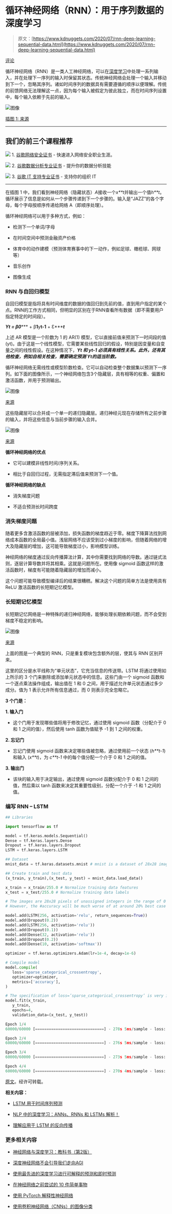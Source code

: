 # 循环神经网络（RNN）：用于序列数据的深度学习

> 原文：[https://www.kdnuggets.com/2020/07/rnn-deep-learning-sequential-data.html](https://www.kdnuggets.com/2020/07/rnn-deep-learning-sequential-data.html)

[评论](#comments)

循环神经网络（RNN）是一类人工神经网络，可以在[深度学习](https://blog.exxactcorp.com/category/deep-learning/)中处理一系列输入，并在处理下一序列的输入时保留其状态。传统神经网络会处理一个输入并移动到下一个，忽略其序列。诸如时间序列的数据具有需要遵循的顺序以便理解。传统的前馈网络无法理解这一点，因为每个输入被假定为彼此独立，而在时间序列设置中，每个输入依赖于先前的输入。

![图像](../Images/ebdc0da1eb3f72438224bb2b01b4b3f4.png)

[插图 1: 来源](https://www.dummies.com/programming/big-data/data-science/deep-learning-and-recurrent-neural-networks/)

* * *

## 我们的前三个课程推荐

![](../Images/0244c01ba9267c002ef39d4907e0b8fb.png) 1\. [谷歌网络安全证书](https://www.kdnuggets.com/google-cybersecurity) - 快速进入网络安全职业生涯。

![](../Images/e225c49c3c91745821c8c0368bf04711.png) 2\. [谷歌数据分析专业证书](https://www.kdnuggets.com/google-data-analytics) - 提升你的数据分析技能

![](../Images/0244c01ba9267c002ef39d4907e0b8fb.png) 3\. [谷歌 IT 支持专业证书](https://www.kdnuggets.com/google-itsupport) - 支持你的组织 IT

* * *

在插图 1 中，我们看到神经网络（隐藏状态）*A*接收一个*x**t*并输出一个值*h**t*。循环展示了信息是如何从一个步骤传递到下一个步骤的。输入是“JAZZ”的各个字母，每个字母按顺序传递给网络 A（即顺序处理）。

循环神经网络可以用于多种方式，例如：

+   检测下一个单词/字母

+   在时间空间中预测金融资产价格

+   体育中的动作建模（预测体育赛事中的下一动作，例如足球、橄榄球、网球等）

+   音乐创作

+   图像生成

### **RNN 与自回归模型**

自回归模型是指将具有时间维度的数据的值回归到先前的值，直到用户指定的某个点。RNN的工作方式相同，但明显的区别在于RNN查看所有数据（即不需要用户指定特定的时间段）。

***Y******t ******= β******0****** + β******1******y******t-1****** + Ɛ******t***

上述 AR 模型是一个阶数为 1 的 AR(1) 模型，它以直接前值来预测下一时间段的值 (yt)。由于这是一个线性模型，它需要某些线性回归的假设，特别是因变量和自变量之间的线性假设。在这种情况下，***Y******t ***和 ***y******t-1 ***必须具有线性关系。此外，还有其他检查，例如自相关检查，需要确定预测 ***Y******t******的适当阶数。***

循环神经网络无需线性或模型阶数检查。它可以自动检查整个数据集以预测下一序列。如下面的图像所示，一个神经网络包含3个隐藏层，具有相等的权重、偏置和激活函数，并用于预测输出。

![图像](../Images/17cf506bfd51128920b1b80d5e555bb9.png)

[来源](https://hackernoon.com/rnn-or-recurrent-neural-network-for-noobs-a9afbb00e860)

这些隐藏层可以合并成一个单一的递归隐藏层。递归神经元现在存储所有之前步骤的输入，并将这些信息与当前步骤的输入合并。

![图像](../Images/13f5e5872ab6f20539c8e81982e67afb.png)

[来源](https://hackernoon.com/rnn-or-recurrent-neural-network-for-noobs-a9afbb00e860)

****循环神经网络的优点****

+   它可以建模非线性时间/序列关系。

+   相比于自回归过程，无需指定滞后值来预测下一个值。

****循环神经网络的缺点****

+   消失梯度问题

+   不适合预测长时间跨度

### **消失梯度问题**

随着更多含激活函数的层被添加，损失函数的梯度趋近于零。梯度下降算法找到网络成本函数的全局最小值。浅层网络不应该受到过小梯度的影响，但随着网络的增大及隐藏层的增加，这可能导致梯度过小，影响模型训练。

神经网络的梯度通过反向传播算法计算，其中你需要找到网络的导数。通过链式法则，逐层计算导数并将其相乘。这就是问题所在。使用像 sigmoid 函数这样的激活函数时，梯度有可能随着隐藏层的增加而减小。

这个问题可能导致模型编译后的结果很糟糕。解决这个问题的简单方法是使用具有 ReLU 激活函数的长短期记忆模型。

### **长短期记忆模型**

长短期记忆网络是一种特殊的递归神经网络，能够处理长期依赖问题，而不会受到梯度不稳定的影响。

![图像](../Images/b60656880e1eccebad51931e5ae7c94b.png)

[来源](https://www.superdatascience.com/blogs/recurrent-neural-networks-rnn-lstm-variation/)

上面的图是一个典型的 RNN，只是重复模块包含额外的层，使其与 RNN 区别开来。

这里的区分是水平线称为“单元状态”，它充当信息的传送带。LSTM 将通过使用如上所示的 3 个门来删除或添加单元状态中的信息。这些门由一个 sigmoid 函数和一个逐点乘法操作组成，输出值在 1 和 0 之间，用于描述允许单元状态通过多少成分。值为 1 表示允许所有信息通过，而 0 则表示完全忽略它。

**3 个门是：**

**1\. 输入门**

+   这个门用于发现哪些值将用于修改记忆，通过使用 sigmoid 函数（分配介于 0 和 1 之间的值），然后使用 tanh 函数为值赋予 -1 到 1 之间的权重。

**2\. 忘记门**

+   忘记门使用 sigmoid 函数来决定哪些值被忽略，通过使用前一个状态 (*h**t-1*) 和输入 (*x**t*)，为 *c**t-1* 中的每个值分配一个介于 0 和 1 之间的值。

**3\. 输出门**

+   该块的输入用于决定输出，通过使用 sigmoid 函数分配介于 0 和 1 之间的值，然后乘以 tanh 函数来决定其重要性级别，分配一个介于 -1 和 1 之间的值。

### **编写 RNN – LSTM**

```py
## Libraries

import tensorflow as tf

model = tf.keras.models.Sequential()
Dense = tf.keras.layers.Dense
Dropout = tf.keras.layers.Dropout
LSTM = tf.keras.layers.LSTM

## Dataset
mnist_data = tf.keras.datasets.mnist # mnist is a dataset of 28x28 images of handwritten digits and their labels with 60,000 rows of data

## Create train and test data
(x_train, y_train),(x_test, y_test) = mnist_data.load_data()

x_train = x_train/255.0 # Normalize training data features
x_test = x_test/255.0 # Normalize training data labels

# The images are 28x28 pixels of unassigned integers in the range of 0 to 255\. The above #normalization code is not necessary and can still be passed on to compile. 
# However, the #accuracy will be much worse of at around 20% best case scenario and loss at over 90%. The #training time will also increase.

model.add(LSTM(256, activation='relu', return_sequences=True))
model.add(Dropout(0.2))
model.add(LSTM(256, activation='relu'))
model.add(Dropout(0.1))
model.add(Dense(32, activation='relu'))
model.add(Dropout(0.2))
model.add(Dense(10, activation='softmax'))

optimizer = tf.keras.optimizers.Adam(lr=1e-4, decay=1e-6)

# Compile model
model.compile(
   loss='sparse_categorical_crossentropy',
   optimizer=optimizer,
   metrics=['accuracy'],
)

# The specification of loss=’sparse_categorical_crossentropy’ is very important here as our targets are # integers and not one-hot encoded categories.
model.fit(x_train,
   y_train,
   epochs=4,
   validation_data=(x_test, y_test))
```

```py
Epoch 1/4
60000/60000 [==============================] - 278s 5ms/sample - loss: 0.9960 - acc: 0.6611 - val_loss: 0.2939 - val_acc: 0.9013

Epoch 2/4
60000/60000 [==============================] - 276s 5ms/sample - loss: 0.2955 - acc: 0.9107 - val_loss: 0.1523 - val_acc: 0.9504

Epoch 3/4
60000/60000 [==============================] - 273s 5ms/sample - loss: 0.1931 - acc: 0.9452 - val_loss: 0.1153 - val_acc: 0.9641

Epoch 4/4
60000/60000 [==============================] - 270s 4ms/sample - loss: 0.1489 - acc: 0.9581 - val_loss: 0.1076 - val_acc: 0.9696
```

[原文](https://blog.exxactcorp.com/recurrent-neural-networks-rnn-deep-learning-for-sequential-data/)。经许可转载。

**相关内容：**

+   [LSTM 用于时间序列预测](/2020/04/lstm-time-series-prediction.html)

+   [NLP 中的深度学习：ANNs、RNNs 和 LSTMs 解析！](/2019/08/deep-learning-nlp-explained.html)

+   [理解应用于 LSTM 的反向传播](/2019/05/understanding-backpropagation-applied-lstm.html)

### 更多相关内容

+   [神经网络与深度学习：教科书（第2版）](https://www.kdnuggets.com/2023/07/aggarwal-neural-networks-deep-learning-textbook-2nd-edition.html)

+   [深度神经网络不会引导我们走向AGI](https://www.kdnuggets.com/2021/12/deep-neural-networks-not-toward-agi.html)

+   [使用最先进的深度学习进行可解释的预测和即时预测](https://www.kdnuggets.com/2021/12/sota-explainable-forecasting-and-nowcasting.html)

+   [在神经网络之前尝试的 10 件简单事物](https://www.kdnuggets.com/2021/12/10-simple-things-try-neural-networks.html)

+   [使用 PyTorch 解释性神经网络](https://www.kdnuggets.com/2022/01/interpretable-neural-networks-pytorch.html)

+   [使用卷积神经网络（CNNs）的图像分类](https://www.kdnuggets.com/2022/05/image-classification-convolutional-neural-networks-cnns.html)
